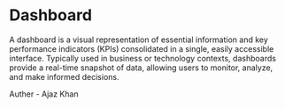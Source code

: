 # Dashboard
A dashboard is a visual representation of essential information and key performance indicators (KPIs) consolidated in a single, easily accessible interface. Typically used in business or technology contexts, dashboards provide a real-time snapshot of data, allowing users to monitor, analyze, and make informed decisions.

Auther - Ajaz Khan
